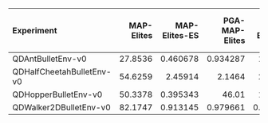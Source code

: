 | Experiment                |   MAP-Elites |   MAP-Elites-ES |   PGA-MAP-Elites |   PGA-MAP-Elites PG only |    QD-RL |   TD3 w. archive |
|:--------------------------|-------------:|----------------:|-----------------:|-------------------------:|---------:|-----------------:|
| QDAntBulletEnv-v0         |      27.8536 |        0.460678 |         0.934287 |                 1.09913  |  89.3935 |          7.80521 |
| QDHalfCheetahBulletEnv-v0 |      54.6259 |        2.45914  |         2.1464   |                 2.75781  | nan      |          3.26365 |
| QDHopperBulletEnv-v0      |      50.3378 |        0.395343 |        46.01     |                12.8399   |  54.5515 |          3.68621 |
| QDWalker2DBulletEnv-v0    |      82.1747 |        0.913145 |         0.979661 |                 0.665096 |  54.6274 |         12.2792  |